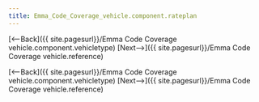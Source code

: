 ```yaml
---
title: Emma_Code_Coverage_vehicle.component.rateplan
---
```

[<--Back]({{ site.pagesurl}}/Emma Code Coverage vehicle.component.vehicletype) [Next-->]({{ site.pagesurl}}/Emma Code Coverage vehicle.reference)



[<--Back]({{ site.pagesurl}}/Emma Code Coverage vehicle.component.vehicletype) [Next-->]({{ site.pagesurl}}/Emma Code Coverage vehicle.reference)